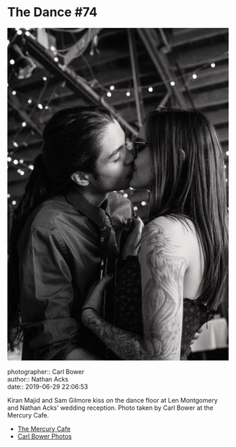 # The Dance #74

![Kiran Majid and Sam Gilmore kiss](assets/2019-06-29-set-4-the-dance-74.webp)

photographer:: Carl Bower  
author:: Nathan Acks  
date:: 2019-06-29 22:06:53

Kiran Majid and Sam Gilmore kiss on the dance floor at Len Montgomery and Nathan Acks' wedding reception. Photo taken by Carl Bower at the Mercury Cafe.

* [The Mercury Cafe](http://mercurycafe.com)
* [Carl Bower Photos](https://carlbowerphotos.com)
